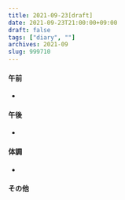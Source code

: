 ```yaml
---
title: 2021-09-23[draft]
date: 2021-09-23T21:00:00+09:00
draft: false
tags: ["diary", ""]
archives: 2021-09
slug: 999710
---
```

#### 午前
- 
#### 午後
- 
#### 体調
- 
#### その他